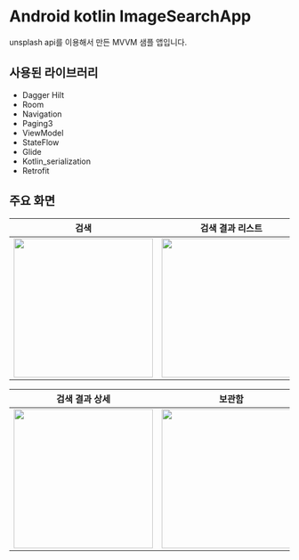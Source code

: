 # Android kotlin ImageSearchApp

unsplash api를 이용해서 만든 MVVM 샘플 앱입니다.

## 사용된 라이브러리
- Dagger Hilt
- Room
- Navigation
- Paging3
- ViewModel
- StateFlow
- Glide
- Kotlin_serialization
- Retrofit

## 주요 화면

| 검색 | 검색 결과 리스트 |
:-:|:-:
<img src="https://user-images.githubusercontent.com/66992191/193446616-4310efe0-407c-4c9f-8ee7-3767c8a06f79.png" width="250"/>| <img src="https://user-images.githubusercontent.com/66992191/193446756-dee1341f-c621-4996-9a9a-d4e3b25d3ca2.png" width="250"/>

| 검색 결과 상세 | 보관함 |
:-:|:-:
<img src="https://user-images.githubusercontent.com/66992191/193446793-bd1d859f-fcd1-479c-9b91-35fa6fa0d735.png" width="250"/>| <img src="https://user-images.githubusercontent.com/66992191/193446824-25d9f7a0-63bd-468c-b92d-2da7bedb8d06.png" width="250"/>

